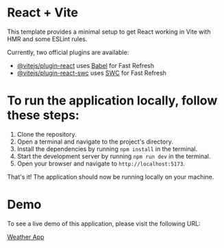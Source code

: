 # React + Vite

This template provides a minimal setup to get React working in Vite with HMR and some ESLint rules.

Currently, two official plugins are available:

- [@vitejs/plugin-react](https://github.com/vitejs/vite-plugin-react/blob/main/packages/plugin-react/README.md) uses [Babel](https://babeljs.io/) for Fast Refresh
- [@vitejs/plugin-react-swc](https://github.com/vitejs/vite-plugin-react-swc) uses [SWC](https://swc.rs/) for Fast Refresh

# To run the application locally, follow these steps:

1. Clone the repository.
2. Open a terminal and navigate to the project's directory.
3. Install the dependencies by running `npm install` in the terminal.
4. Start the development server by running `npm run dev` in the terminal.
5. Open your browser and navigate to `http://localhost:5173`.

That's it! The application should now be running locally on your machine.

# Demo

To see a live demo of this application, please visit the following URL:

[Weather App](https://weather-app-2f321ld.netlify.app/)
